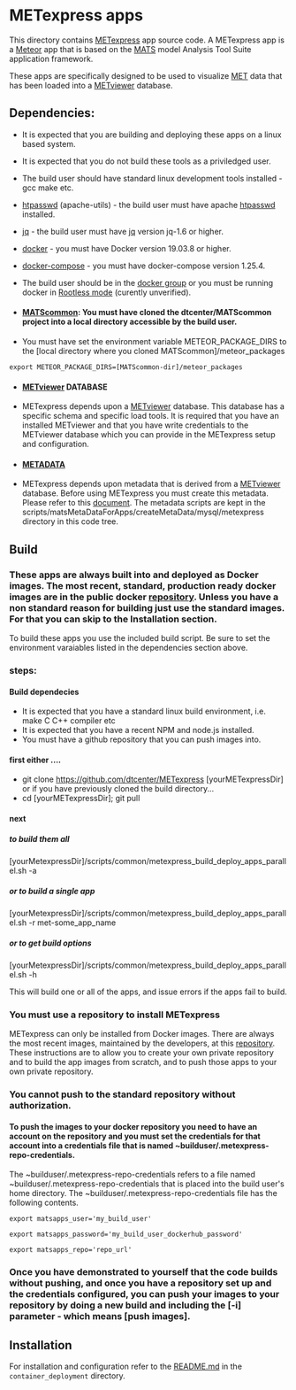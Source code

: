 # METexpress apps
This directory contains [METexpress](https://metexpress.nws.noaa.gov/) app source code. A METexpress app is a [Meteor](https://www.meteor.com/) app that is based on the [MATS](https://www.esrl.noaa.gov/gsd/mats/) model Analysis Tool Suite application framework.

These apps are specifically designed to be used to visualize [MET](https://dtcenter.org/community-code/model-evaluation-tools-met) data that has been loaded into a [METviewer](https://dtcenter.org/metplus-practical-session-guide-feb-2019/session-5-trkintfeature-relative/metviewer) database.

## Dependencies:
- It is expected that you are building and deploying these apps on a linux based system.
- It is expected that you do not build these tools as a priviledged user.
- The build user should have standard linux development tools installed - gcc make etc.
- [htpasswd](https://httpd.apache.org/docs/2.4/programs/htpasswd.html) (apache-utils) - the build user must have apache [htpasswd](https://httpd.apache.org/docs/2.4/programs/htpasswd.html) installed.
- [jq](https://stedolan.github.io/jq/) - the build user must have [jq](https://stedolan.github.io/jq/) version jq-1.6 or higher.
- [docker](https://www.docker.com/) - you must have Docker version 19.03.8 or higher.
- [docker-compose](https://docs.docker.com/compose/) - you must have docker-compose version 1.25.4.
- The build user should be in the [docker group](https://docs.docker.com/engine/install/linux-postinstall/) or you must be running docker in [Rootless mode](https://docs.docker.com/engine/security/rootless/) (curently unverified).
- #### [MATScommon](https://github.com/dtcenter/MATScommon): You must have cloned the dtcenter/MATScommon project into a local directory accessible by the build user.

- You must have set the environment variable METEOR_PACKAGE_DIRS to the [local directory where you cloned MATScommon]/meteor_packages
 
 `export METEOR_PACKAGE_DIRS=[MATScommon-dir]/meteor_packages`
- #### [METviewer](https://github.com/dtcenter/METviewer) DATABASE 
 - METexpress depends upon a [METviewer](https://github.com/dtcenter/METviewer) database. 
This database has a specific schema and specific load tools. 
It is required that you have an installed METviewer and that you 
have write credentials to the METviewer database which you can provide 
in the METexpress setup and configuration. 

- #### [METADATA](https://github.com/dtcenter/METexpress/blob/master/scripts/matsMetaDataForApps/README_METADATA.md) 
- METexpress depends upon metadata that is derived from a 
 [METviewer](https://github.com/dtcenter/METviewer) database. 
 Before using METexpress you must create this metadata. 
 Please refer to this [document](https://github.com/dtcenter/METexpress/blob/master/scripts/matsMetaDataForApps/README_METADATA.md).
 The metadata scripts are kept in the scripts/matsMetaDataForApps/createMetaData/mysql/metexpress directory in this code tree.

## Build
### These apps are always built into and deployed as Docker images. The most recent, standard, production ready docker images are in the public docker  [repository](https://hub.docker.com/repository/docker/dtcenter/metexpress-production). Unless you have a non standard reason for building just use the standard images. For that you can skip to the Installation section.
To build these apps you use the included build script.
Be sure to set the environment varaiables listed in the dependencies section above.
### steps:
#### Build dependecies
 - It is expected that you have a standard linux build environment, i.e. make C C++ compiler etc
 - It is expected that you have a recent NPM and node.js installed.
 - You must have a github repository that you can push images into.
#### first either ....
- git clone https://github.com/dtcenter/METexpress [yourMETexpressDir] 
or if you have previously cloned the build directory...
- cd [yourMETexpressDir]; git pull
#### next
##### to build them all
[yourMetexpressDir]/scripts/common/metexpress_build_deploy_apps_parallel.sh -a 
##### or to build a single app
[yourMetexpressDir]/scripts/common/metexpress_build_deploy_apps_parallel.sh -r met-some_app_name 
##### or to get build options
[yourMetexpressDir]/scripts/common/metexpress_build_deploy_apps_parallel.sh -h

This will build one or all of the apps, and issue errors if the apps fail to build.
### You must use a repository to install METexpress
METexpress can only be installed from Docker images. There are always the most recent images, maintained by the developers, at this [repository](https://github.com/dtcenter/METexpress).
These instructions are to allow you to create your own private repository and to build the app images from scratch, and to push those apps to your own private repository.
### You cannot push to the standard repository without authorization.
#### To push the images to your docker repository you need to have an account on the repository and you must set the credentials for that account into a credentials file that is named ~builduser/.metexpress-repo-credentials.
The ~builduser/.metexpress-repo-credentials refers to a file named ~builduser/.metexpress-repo-credentials that is placed into the build user's home directory.
The ~builduser/.metexpress-repo-credentials file has the following contents.

`export matsapps_user='my_build_user'`
 
`export matsapps_password='my_build_user_dockerhub_password'`

`export matsapps_repo='repo_url'`

### Once you have demonstrated to yourself that the code builds without pushing, and once you have a repository set up and the credentials configured, you can push your images to your repository by doing a new build and including the [-i] parameter - which means [push images].

## Installation
For installation and configuration refer to the [README.md](https://github.com/dtcenter/METexpress/blob/master/container_deployment/README-INSTALL.md) in the `container_deployment` directory.


 

